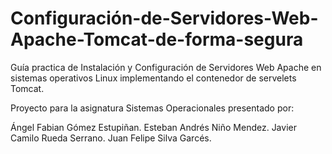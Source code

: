 

# Configuración-de-Servidores-Web-Apache-Tomcat-de-forma-segura

Guía practica de Instalación y Configuración de Servidores Web Apache en sistemas operativos Linux implementando el contenedor 
de servelets Tomcat.

Proyecto para la asignatura Sistemas Operacionales presentado por:

Ángel Fabian Gómez Estupiñan.
Esteban Andrés Niño Mendez.
Javier Camilo Rueda Serrano.
Juan Felipe Silva Garcés.
